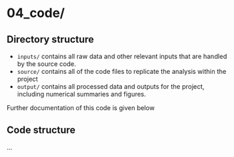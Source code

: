 # 04_code/

## Directory structure
- `inputs/` contains all raw data and other relevant inputs that are handled by the source code.
- `source/` contains all of the code files to replicate the analysis within the project
- `output/` contains all processed data and outputs for the project, including numerical summaries and figures. 

Further documentation of this code is given below 

## Code structure
...
